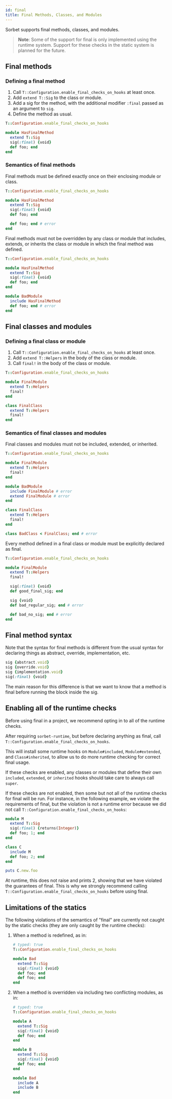 ```yaml
---
id: final
title: Final Methods, Classes, and Modules
---
```


Sorbet supports final methods, classes, and modules.

> **Note**: Some of the support for final is only implemented using the runtime
> system. Support for these checks in the static system is planned for the
> future.

## Final methods

### Defining a final method

1. Call `T::Configuration.enable_final_checks_on_hooks` at least once.
1. Add `extend T::Sig` to the class or module.
1. Add a sig for the method, with the additional modifier `:final` passed as an
   argument to `sig`.
1. Define the method as usual.

```ruby
T::Configuration.enable_final_checks_on_hooks

module HasFinalMethod
  extend T::Sig
  sig(:final) {void}
  def foo; end
end
```

### Semantics of final methods

Final methods must be defined exactly once on their enclosing module or class.

```ruby
T::Configuration.enable_final_checks_on_hooks

module HasFinalMethod
  extend T::Sig
  sig(:final) {void}
  def foo; end

  def foo; end # error
end
```

Final methods must not be overridden by any class or module that includes,
extends, or inherits the class or module in which the final method was defined.

```ruby
T::Configuration.enable_final_checks_on_hooks

module HasFinalMethod
  extend T::Sig
  sig(:final) {void}
  def foo; end
end

module BadModule
  include HasFinalMethod
  def foo; end # error
end
```

## Final classes and modules

### Defining a final class or module

1. Call `T::Configuration.enable_final_checks_on_hooks` at least once.
1. Add `extend T::Helpers` in the body of the class or module.
1. Call `final!` in the body of the class or module.

```ruby
T::Configuration.enable_final_checks_on_hooks

module FinalModule
  extend T::Helpers
  final!
end

class FinalClass
  extend T::Helpers
  final!
end
```

### Semantics of final classes and modules

Final classes and modules must not be included, extended, or inherited.

```ruby
T::Configuration.enable_final_checks_on_hooks

module FinalModule
  extend T::Helpers
  final!
end

module BadModule
  include FinalModule # error
  extend FinalModule # error
end

class FinalClass
  extend T::Helpers
  final!
end

class BadClass < FinalClass; end # error
```

Every method defined in a final class or module must be explicitly declared as
final.

```ruby
T::Configuration.enable_final_checks_on_hooks

module FinalModule
  extend T::Helpers
  final!

  sig(:final) {void}
  def good_final_sig; end

  sig {void}
  def bad_regular_sig; end # error

  def bad_no_sig; end # error
end
```

## Final method syntax

Note that the syntax for final methods is different from the usual syntax for
declaring things as abstract, override, implementation, etc.

```ruby
sig {abstract.void}
sig {override.void}
sig {implementation.void}
sig(:final) {void}
```

The main reason for this difference is that we want to know that a method is
final before running the block inside the sig.

## Enabling all of the runtime checks

Before using final in a project, we recommend opting in to all of the runtime
checks.

After requiring `sorbet-runtime`, but before declaring anything as final, call
`T::Configuration.enable_final_checks_on_hooks`.

This will install some runtime hooks on `Module#included`, `Module#extended`,
and `Class#inherited`, to allow us to do more runtime checking for correct final
usage.

If these checks are enabled, any classes or modules that define their own
`included`, `extended`, or `inherited` hooks should take care to always call
`super`.

If these checks are not enabled, then some but not all of the runtime checks for
final will be run. For instance, in the following example, we violate the
requirements of final, but the violation is not a runtime error because we did
not call `T::Configuration.enable_final_checks_on_hooks`:

```ruby
module M
  extend T::Sig
  sig(:final) {returns(Integer)}
  def foo; 1; end
end

class C
  include M
  def foo; 2; end
end

puts C.new.foo
```

At runtime, this does not raise and prints 2, showing that we have violated the
guarantees of final. This is why we strongly recommend calling
`T::Configuration.enable_final_checks_on_hooks` before using final.

## Limitations of the statics

The following violations of the semantics of "final" are currently not caught by
the static checks (they are only caught by the runtime checks):

1.  When a method is redefined, as in:

    ```ruby
    # typed: true
    T::Configuration.enable_final_checks_on_hooks

    module Bad
      extend T::Sig
      sig(:final) {void}
      def foo; end
      def foo; end
    end
    ```

1.  When a method is overridden via including two conflicting modules, as in:

    ```ruby
    # typed: true
    T::Configuration.enable_final_checks_on_hooks

    module A
      extend T::Sig
      sig(:final) {void}
      def foo; end
    end

    module B
      extend T::Sig
      sig(:final) {void}
      def foo; end
    end

    module Bad
      include A
      include B
    end
    ```
